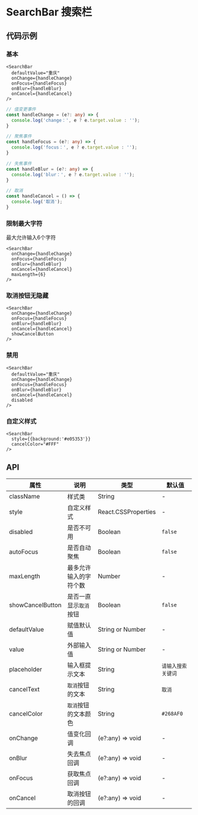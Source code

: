 
# SearchBar 搜索栏

## 代码示例

### 基本
```tsx
<SearchBar
  defaultValue="重庆"
  onChange={handleChange}
  onFocus={handleFocus}
  onBlur={handleBlur}
  onCancel={handleCancel}
/>

```
```ts
// 值变更事件
const handleChange = (e?: any) => {
  console.log('change：', e ? e.target.value : '');
}

// 聚焦事件
const handleFocus = (e?: any) => {
  console.log('focus：', e ? e.target.value : '');
}

// 失焦事件
const handleBlur = (e?: any) => {
  console.log('blur：', e ? e.target.value : '');
}

// 取消
const handleCancel = () => {
  console.log('取消');
}
```

### 限制最大字符

最大允许输入6个字符

```tsx
<SearchBar
  onChange={handleChange}
  onFocus={handleFocus}
  onBlur={handleBlur}
  onCancel={handleCancel}
  maxLength={6}
/>
```

### 取消按钮无隐藏
```tsx
<SearchBar
  onChange={handleChange}
  onFocus={handleFocus}
  onBlur={handleBlur}
  onCancel={handleCancel}
  showCancelButton
/>
```

### 禁用
```tsx
<SearchBar
  defaultValue="重庆"
  onChange={handleChange}
  onFocus={handleFocus}
  onBlur={handleBlur}
  onCancel={handleCancel}
  disabled
/>
```

### 自定义样式
```tsx
<SearchBar
  style={{background:'#e05353'}}
  cancelColor="#FFF"
/>
```

## API

属性 | 说明 | 类型 | 默认值
----|-----|------|------
| className | 样式类  | String |  - |
| style | 自定义样式  | React.CSSProperties  | -  |
| disabled | 是否不可用 | Boolean | `false` |
| autoFocus | 是否自动聚焦 | Boolean | `false` |
| maxLength | 最多允许输入的字符个数 | Number | - |
| showCancelButton | 是否一直显示`取消`按钮 | Boolean | `false` |
| defaultValue | 赋值默认值 | String or Number | - |
| value | 外部输入值 | String or Number | - |
| placeholder | 输入框提示文本 | String | `请输入搜索关键词` |
| cancelText | `取消`按钮的文本 | String | `取消` |
| cancelColor | `取消`按钮的文本颜色 | String | `#268AF0` |
| onChange  |  值变化回调 | (e?:any) => void |  -  |
| onBlur  |  失去焦点回调 | (e?:any) => void |  -  |
| onFocus  |  获取焦点回调 | (e?:any) => void |  -  |
| onCancel  |  取消按钮的回调 | (e?:any) => void |  -  |
